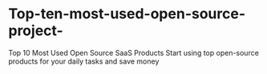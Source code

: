 # Top-ten-most-used-open-source-project-
Top 10 Most Used Open Source SaaS Products Start using top open-source products for your daily tasks and save money
